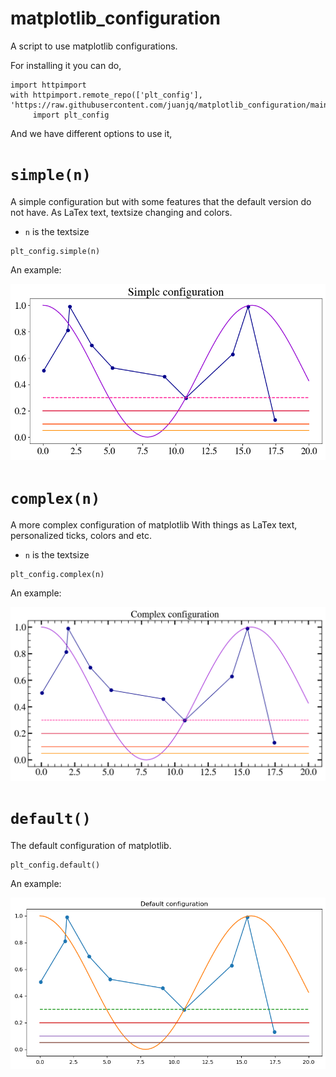 # matplotlib_configuration
A script to use matplotlib configurations.

For installing it you can do,


```
import httpimport
with httpimport.remote_repo(['plt_config'], 'https://raw.githubusercontent.com/juanjq/matplotlib_configuration/main'):
     import plt_config 
```

And we have different options to use it,

# `simple(n)`
A simple configuration but with some features that the default version do not have. As LaTex text, textsize changing and colors.

* `n` is the textsize
 
```
plt_config.simple(n)
```

An example:

![alt text](https://github.com/juanjq/matplotlib_configuration/blob/main/data/simple.png?raw=true)


# `complex(n)`
A more complex configuration of matplotlib With things as LaTex text, personalized ticks, colors and etc.

* `n` is the textsize
 
```
plt_config.complex(n)
```

An example:

<img src="https://github.com/juanjq/matplotlib_configuration/blob/main/data/complex.png?raw=true" width="830">


# `default()`
The default configuration of matplotlib.
 
```
plt_config.default()
```

An example:

![alt text](https://github.com/juanjq/matplotlib_configuration/blob/main/data/default.png?raw=true)

